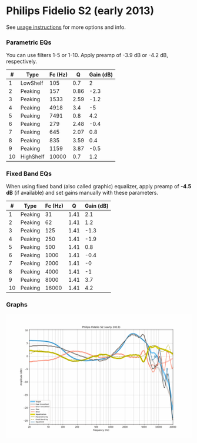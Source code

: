 # Philips Fidelio S2 (early 2013)
See [usage instructions](https://github.com/jaakkopasanen/AutoEq#usage) for more options and info.

### Parametric EQs
You can use filters 1-5 or 1-10. Apply preamp of -3.9 dB or -4.2 dB, respectively.

|   # | Type      |   Fc (Hz) |    Q |   Gain (dB) |
|-----|-----------|-----------|------|-------------|
|   1 | LowShelf  |       105 | 0.7  |         2   |
|   2 | Peaking   |       157 | 0.86 |        -2.3 |
|   3 | Peaking   |      1533 | 2.59 |        -1.2 |
|   4 | Peaking   |      4918 | 3.4  |        -5   |
|   5 | Peaking   |      7491 | 0.8  |         4.2 |
|   6 | Peaking   |       279 | 2.48 |        -0.4 |
|   7 | Peaking   |       645 | 2.07 |         0.8 |
|   8 | Peaking   |       835 | 3.59 |         0.4 |
|   9 | Peaking   |      1159 | 3.87 |        -0.5 |
|  10 | HighShelf |     10000 | 0.7  |         1.2 |

### Fixed Band EQs
When using fixed band (also called graphic) equalizer, apply preamp of **-4.5 dB** (if available) and set gains manually with these parameters.

|   # | Type    |   Fc (Hz) |    Q |   Gain (dB) |
|-----|---------|-----------|------|-------------|
|   1 | Peaking |        31 | 1.41 |         2.1 |
|   2 | Peaking |        62 | 1.41 |         1.2 |
|   3 | Peaking |       125 | 1.41 |        -1.3 |
|   4 | Peaking |       250 | 1.41 |        -1.9 |
|   5 | Peaking |       500 | 1.41 |         0.8 |
|   6 | Peaking |      1000 | 1.41 |        -0.4 |
|   7 | Peaking |      2000 | 1.41 |        -0   |
|   8 | Peaking |      4000 | 1.41 |        -1   |
|   9 | Peaking |      8000 | 1.41 |         3.7 |
|  10 | Peaking |     16000 | 1.41 |         4.2 |

### Graphs
![](./Philips%20Fidelio%20S2%20(early%202013).png)
